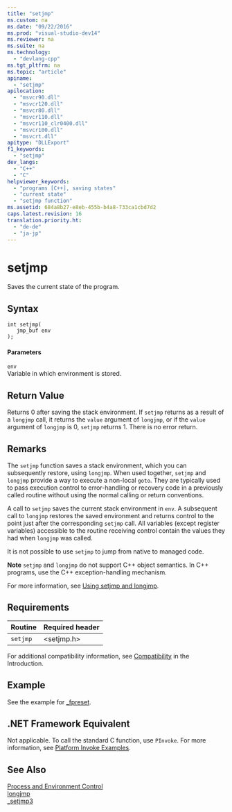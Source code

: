 ```yaml
---
title: "setjmp"
ms.custom: na
ms.date: "09/22/2016"
ms.prod: "visual-studio-dev14"
ms.reviewer: na
ms.suite: na
ms.technology: 
  - "devlang-cpp"
ms.tgt_pltfrm: na
ms.topic: "article"
apiname: 
  - "setjmp"
apilocation: 
  - "msvcr90.dll"
  - "msvcr120.dll"
  - "msvcr80.dll"
  - "msvcr110.dll"
  - "msvcr110_clr0400.dll"
  - "msvcr100.dll"
  - "msvcrt.dll"
apitype: "DLLExport"
f1_keywords: 
  - "setjmp"
dev_langs: 
  - "C++"
  - "C"
helpviewer_keywords: 
  - "programs [C++], saving states"
  - "current state"
  - "setjmp function"
ms.assetid: 684a8b27-e8eb-455b-b4a8-733ca1cbd7d2
caps.latest.revision: 16
translation.priority.ht: 
  - "de-de"
  - "ja-jp"
---
```

# setjmp
Saves the current state of the program.  
  
## Syntax  
  
```  
int setjmp(  
   jmp_buf env   
);  
```  
  
#### Parameters  
 `env`  
 Variable in which environment is stored.  
  
## Return Value  
 Returns 0 after saving the stack environment. If `setjmp` returns as a result of a `longjmp` call, it returns the `value` argument of `longjmp`, or if the `value` argument of `longjmp` is 0, `setjmp` returns 1. There is no error return.  
  
## Remarks  
 The `setjmp` function saves a stack environment, which you can subsequently restore, using `longjmp`. When used together, `setjmp` and `longjmp` provide a way to execute a non-local `goto`. They are typically used to pass execution control to error-handling or recovery code in a previously called routine without using the normal calling or return conventions.  
  
 A call to `setjmp` saves the current stack environment in `env`. A subsequent call to `longjmp` restores the saved environment and returns control to the point just after the corresponding `setjmp` call. All variables (except register variables) accessible to the routine receiving control contain the values they had when `longjmp` was called.  
  
 It is not possible to use `setjmp` to jump from native to managed code.  
  
 **Note** `setjmp` and `longjmp` do not support C++ object semantics. In C++ programs, use the C++ exception-handling mechanism.  
  
 For more information, see [Using setjmp and longjmp](../vs140/using-setjmp-longjmp.md).  
  
## Requirements  
  
|Routine|Required header|  
|-------------|---------------------|  
|`setjmp`|<setjmp.h>|  
  
 For additional compatibility information, see [Compatibility](../vs140/compatibility.md) in the Introduction.  
  
## Example  
 See the example for [_fpreset](../vs140/_fpreset.md).  
  
## .NET Framework Equivalent  
 Not applicable. To call the standard C function, use `PInvoke`. For more information, see [Platform Invoke Examples](assetId:///15926806-f0b7-487e-93a6-4e9367ec689f).  
  
## See Also  
 [Process and Environment Control](../vs140/process-and-environment-control.md)   
 [longjmp](../vs140/longjmp.md)   
 [_setjmp3](../vs140/_setjmp3.md)